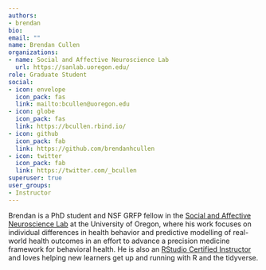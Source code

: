 ```yaml
---
authors:
- brendan
bio:
email: ""
name: Brendan Cullen
organizations:
- name: Social and Affective Neuroscience Lab
  url: https://sanlab.uoregon.edu/
role: Graduate Student
social:
- icon: envelope
  icon_pack: fas
  link: mailto:bcullen@uoregon.edu
- icon: globe
  icon_pack: fas
  link: https://bcullen.rbind.io/
- icon: github
  icon_pack: fab
  link: https://github.com/brendanhcullen
- icon: twitter
  icon_pack: fab
  link: https://twitter.com/_bcullen
superuser: true
user_groups:
- Instructor
---
```


Brendan is a PhD student and NSF GRFP fellow in the [Social and Affective Neuroscience Lab](https://sanlab.uoregon.edu/) at the University of Oregon, where his work focuses on individual differences in health behavior and predictive modelling of real-world health outcomes in an effort to advance a precision medicine framework for behavioral health. He is also an [RStudio Certified Instructor](https://education.rstudio.com/trainers/people/cullen+brendan/) and loves helping new learners get up and running with R and the tidyverse.
